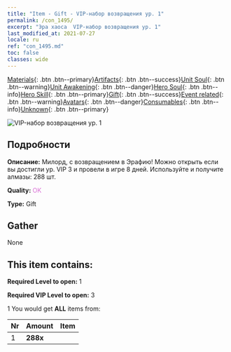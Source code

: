```yaml
---
title: "Item - Gift - VIP-набор возвращения ур. 1"
permalink: /con_1495/
excerpt: "Эра хаоса  VIP-набор возвращения ур. 1"
last_modified_at: 2021-07-27
locale: ru
ref: "con_1495.md"
toc: false
classes: wide
---
```

 [Materials](/ItemsRU/){: .btn .btn--primary}[Artifacts](/ItemsRU/Artifacts/){: .btn .btn--success}[Unit Soul](/ItemsRU/UnitSoul/){: .btn .btn--warning}[Unit Awakening](/ItemsRU/UnitAwakening/){: .btn .btn--danger}[Hero Soul](/ItemsRU/HeroSoul/){: .btn .btn--info}[Hero Skill](/ItemsRU/HeroSkill/){: .btn .btn--primary}[Gift](/ItemsRU/Gift/){: .btn .btn--success}[Event related](/ItemsRU/Events/){: .btn .btn--warning}[Avatars](/ItemsRU/Avatars/){: .btn .btn--danger}[Consumables](/ItemsRU/Consumables/){: .btn .btn--info}[Unknown](/ItemsRU/Unknown/){: .btn .btn--primary}

 ![VIP-набор возвращения ур. 1](/images/t/i_905001.png)

## Подробности
 **Описание:** Милорд, с возвращением в Эрафию! Можно открыть если вы достигли ур. VIP 3 и провели в игре 8 дней. Используйте и получите алмазы: 288 шт.

 **Quality:** <span style="color: #DA70D6">OK</span>

 **Type:** Gift

## Gather

  None

## This item contains:

 **Required Level to open:** 1

 **Required VIP Level to open:** 3

 1 You would get **ALL** items  from:

  | Nr | Amount |     Item    |
  |:---|:-------|:------------|
  | 1 |  **288x** | <i class="fas fa-gem"/> |  | 
